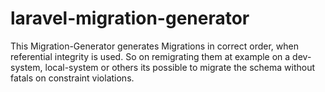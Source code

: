 # laravel-migration-generator

This Migration-Generator generates Migrations in correct order, when referential integrity is used.
So on remigrating them at example on a dev-system, local-system or others its possible
to migrate the schema without fatals on constraint violations.


